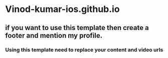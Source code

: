 # Vinod-kumar-ios.github.io
## if you want to use this template then create a footer and mention my profile.
### Using this template need to replace your content and video urls
